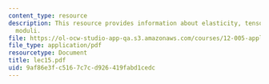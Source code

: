 ```yaml
---
content_type: resource
description: This resource provides information about elasticity, tensors and conventional
  moduli.
file: https://ol-ocw-studio-app-qa.s3.amazonaws.com/courses/12-005-applications-of-continuum-mechanics-to-earth-atmospheric-and-planetary-sciences-spring-2006/9af86e3fc5167c7cd926419fabd1cedc_lec15.pdf
file_type: application/pdf
resourcetype: Document
title: lec15.pdf
uid: 9af86e3f-c516-7c7c-d926-419fabd1cedc
---
```


